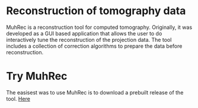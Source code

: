 # Reconstruction of tomography data 
MuhRec is a reconstruction tool for computed tomography. Originally, it was developed as a GUI based application that allows the user to do interactively tune the reconstruction of the projection data. The tool includes a collection of correction algorithms to prepare the data before reconstruction.

# Try MuhRec
The easisest was to use MuhRec is to download a prebuilt release of the tool.
<a href="https://github.com/neutronimaging/imagingsuite/releases">Here</a>
